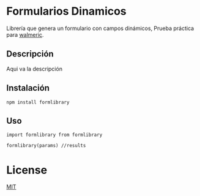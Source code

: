 # Formularios Dinamicos

Librería que genera un formulario con campos dinámicos, 
Prueba práctica para [walmeric](http://www.walmeric.com/).

## Descripción

Aqui va la descripción

## Instalación 

```
npm install formlibrary
```

## Uso

```
import formlibrary from formlibrary

formlibrary(params) //results
```

# License 
[MIT](https://opensource.org/licenses/MIT)

